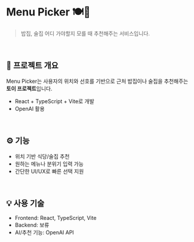 # Menu Picker 🍽️🍺
> 밥집, 술집 어디 가야할지 모를 때 추천해주는 서비스입니다.

<br>

## 📝 프로젝트 개요
Menu Picker는 사용자의 위치와 선호를 기반으로 근처 밥집이나 술집을 추천해주는 **토이 프로젝트**입니다.  
- React + TypeScript + Vite로 개발  
- OpenAI 활용 

<br>

## ⚙️ 기능
- 위치 기반 식당/술집 추천
- 원하는 메뉴나 분위기 입력 가능
- 간단한 UI/UX로 빠른 선택 지원

<br>

## 💡 사용 기술
- Frontend: React, TypeScript, Vite  
- Backend: 보류
- AI/추천 기능: OpenAI API

<br>
